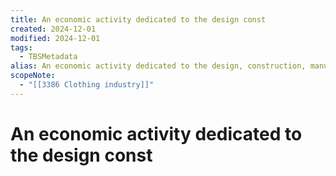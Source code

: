 ```yaml
---
title: An economic activity dedicated to the design const
created: 2024-12-01
modified: 2024-12-01
tags:
  - TBSMetadata
alias: An economic activity dedicated to the design, construction, manufacturing, distribution, and promotion of clothing.
scopeNote:
  - "[[3386 Clothing industry]]"
---
```

# An economic activity dedicated to the design const
